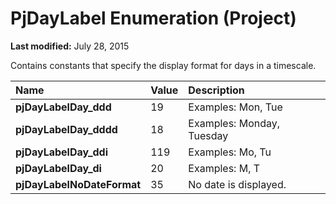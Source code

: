
# PjDayLabel Enumeration (Project)

 **Last modified:** July 28, 2015

Contains constants that specify the display format for days in a timescale.


|**Name**|**Value**|**Description**|
|:-----|:-----|:-----|
| **pjDayLabelDay_ddd**|19|Examples: Mon, Tue|
| **pjDayLabelDay_dddd**|18|Examples: Monday, Tuesday|
| **pjDayLabelDay_ddi**|119|Examples: Mo, Tu|
| **pjDayLabelDay_di**|20|Examples: M, T|
| **pjDayLabelNoDateFormat**|35|No date is displayed.|
